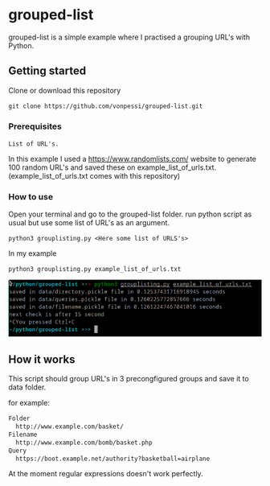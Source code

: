 # grouped-list
grouped-list is a simple example where I practised a grouping URL's with Python.
## Getting started
Clone or download this repository
```
git clone https://github.com/vonpessi/grouped-list.git
```
### Prerequisites
```
List of URL's. 
```
In this example I used a https://www.randomlists.com/ website to generate 100 random URL's and saved these on example_list_of_urls.txt. (example_list_of_urls.txt comes with this repository)

### How to use
Open your terminal and go to the grouped-list folder.
run python script as usual but use some list of URL's as an argument.
```
python3 grouplisting.py <Here some list of URLS's>
```
In my example
```
python3 grouplisting.py example_list_of_urls.txt
```
![alt text](https://github.com/vonpessi/grouped-list/blob/master/screenshot.png)
## How it works
This script should group URL's in 3 precongfigured groups and save it to data folder.

for example:
```
Folder
  http://www.example.com/basket/
Filename
  http://www.example.com/bomb/basket.php
Query
  https://boot.example.net/authority?basketball=airplane
```
At the moment regular expressions doesn't work perfectly.
